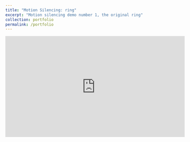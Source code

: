```yaml
---
title: "Motion Silencing: ring"
excerpt: "Motion silencing demo number 1, the original ring"
collection: portfolio
permalink: /portfolio
---
```

<iframe width="560" height="315" src="https://www.youtube.com/embed/lxRvutfvl0Y" title="YouTube video player" frameborder="0" allow="accelerometer; autoplay; clipboard-write; encrypted-media; gyroscope; picture-in-picture; web-share" allowfullscreen></iframe>

